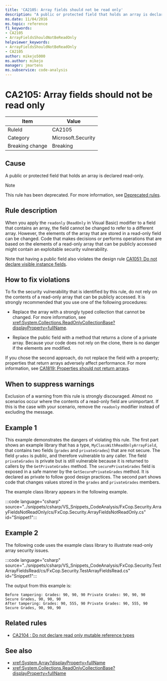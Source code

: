 ```yaml
---
title: 'CA2105: Array fields should not be read only'
description: "A public or protected field that holds an array is declared read-only."
ms.date: 11/04/2016
ms.topic: reference
f1_keywords:
- CA2105
- ArrayFieldsShouldNotBeReadOnly
helpviewer_keywords:
- ArrayFieldsShouldNotBeReadOnly
- CA2105
author: mikejo5000
ms.author: mikejo
manager: jmartens
ms.subservice: code-analysis
---
```

# CA2105: Array fields should not be read only


|Item|Value|
|-|-|
|RuleId|CA2105|
|Category|Microsoft.Security|
|Breaking change|Breaking|

## Cause
A public or protected field that holds an array is declared read-only.

> [!NOTE]
> This rule has been deprecated. For more information, see [Deprecated rules](fxcop-unported-deprecated-rules.md).

## Rule description

When you apply the `readonly` (`ReadOnly` in Visual Basic) modifier to a field that contains an array, the field cannot be changed to refer to a different array. However, the elements of the array that are stored in a read-only field can be changed. Code that makes decisions or performs operations that are based on the elements of a read-only array that can be publicly accessed might contain an exploitable security vulnerability.

Note that having a public field also violates the design rule [CA1051: Do not declare visible instance fields](/dotnet/fundamentals/code-analysis/quality-rules/ca1051).

## How to fix violations

To fix the security vulnerability that is identified by this rule, do not rely on the contents of a read-only array that can be publicly accessed. It is strongly recommended that you use one of the following procedures:

- Replace the array with a strongly typed collection that cannot be changed. For more information, see <xref:System.Collections.ReadOnlyCollectionBase?displayProperty=fullName>.

- Replace the public field with a method that returns a clone of a private array. Because your code does not rely on the clone, there is no danger if the elements are modified.

If you chose the second approach, do not replace the field with a property; properties that return arrays adversely affect performance. For more information, see [CA1819: Properties should not return arrays](/dotnet/fundamentals/code-analysis/quality-rules/ca1819).

## When to suppress warnings

Exclusion of a warning from this rule is strongly discouraged. Almost no scenarios occur where the contents of a read-only field are unimportant. If this is the case with your scenario, remove the `readonly` modifier instead of excluding the message.

## Example 1

This example demonstrates the dangers of violating this rule. The first part shows an example library that has a type, `MyClassWithReadOnlyArrayField`, that contains two fields (`grades` and `privateGrades`) that are not secure. The field `grades` is public, and therefore vulnerable to any caller. The field `privateGrades` is private but is still vulnerable because it is returned to callers by the `GetPrivateGrades` method. The `securePrivateGrades` field is exposed in a safe manner by the `GetSecurePrivateGrades` method. It is declared as private to follow good design practices. The second part shows code that changes values stored in the `grades` and `privateGrades` members.

The example class library appears in the following example.

:::code language="csharp" source="../snippets/csharp/VS_Snippets_CodeAnalysis/FxCop.Security.ArrayFieldsNotReadOnly/cs/FxCop.Security.ArrayFieldsNotReadOnly.cs" id="Snippet1":::

## Example 2

The following code uses the example class library to illustrate read-only array security issues.

:::code language="csharp" source="../snippets/csharp/VS_Snippets_CodeAnalysis/FxCop.Security.TestArrayFieldsRead/cs/FxCop.Security.TestArrayFieldsRead.cs" id="Snippet1":::

The output from this example is:

```text
Before tampering: Grades: 90, 90, 90 Private Grades: 90, 90, 90  Secure Grades, 90, 90, 90
After tampering: Grades: 90, 555, 90 Private Grades: 90, 555, 90  Secure Grades, 90, 90, 90
```

## Related rules

- [CA2104 : Do not declare read only mutable reference types](../code-quality/ca2104.md)

## See also

- <xref:System.Array?displayProperty=fullName>
- <xref:System.Collections.ReadOnlyCollectionBase?displayProperty=fullName>
